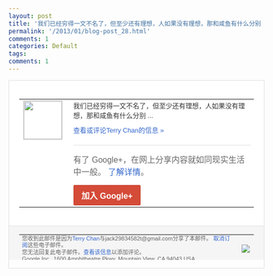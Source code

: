 ```yaml
---
layout: post
title: '我们已经穷得一文不名了，但至少还有理想，人如果没有理想，那和咸鱼有什么分别 ...'
permalink: '/2013/01/blog-post_28.html'
comments: 1
categories: Default
tags: 
comments: 1
---
```

<!-- X-Notifications: 1:e5fc8b5930000000 -->

<div style="border:solid 1px #dfdfdf;color:#686868;font:13px Arial"><div style="background-color:#fff;padding:20px;"><table cellpadding="0" cellspacing="0"><tr><td style="padding-right:15px;vertical-align:top"><a href="https://plus.google.com/_/notifications/emlink?emr=14900066512970582018&amp;emid=CIC9vLDairUCFcoacgodZFEAAA&amp;path=%2F108643996575278738906&amp;dt=1359364230164&amp;uob=8"><img height="75" src="https://lh3.googleusercontent.com/-KKRGTyJ5Bl0/AAAAAAAAAAI/AAAAAAAAtnY/R4QEWIp3Ur0/s75-c-k-a/photo.jpg" style="border:solid 1px #cccccc;" width="75"/></a></td><td style="width:578px;color:#333;font:13px Arial;vertical-align:top"><div style="padding-bottom:10px">我们已经穷得一文不名了，但至少还有理想，<wbr/>人如果没有理想，那和咸鱼有什么分别 ...</div><a href="https://plus.google.com/_/notifications/emlink?emr=14900066512970582018&amp;emid=CIC9vLDairUCFcoacgodZFEAAA&amp;path=%2F108643996575278738906%2Fposts%2FHztczv7b1Ae%3Fgpinv%3DAMIXal8l5AyxR4yiRcJhiEUlzy4ADeWA2nQIPo8H9yO1TDwCAOAoAl4SaNxzXaAy_I1PG3lQOYTKjqE-Cv0KmqXxtrapyFVDp2hzh6JEleIzMY9EWNHKqMc&amp;dt=1359364230164&amp;uob=8" style="color:#3366CC;text-decoration:none">查看或评论Terry Chan的信息 »</a><div style="margin-top:20px;border-top:solid 1px #dfdfdf"><div style="padding:15px 0;color:#686868;font:16px Arial">有了 Google+，在网上分享内容就如同现实生活中一般。 <a href="http://www.google.com/+/learnmore/" style="color:#3366CC;text-decoration:none">了解详情</a>。</div><a href="https://plus.google.com/_/notifications/emlink?emr=14900066512970582018&amp;emid=CIC9vLDairUCFcoacgodZFEAAA&amp;path=%2F%3Fgpinv%3DAMIXal8l5AyxR4yiRcJhiEUlzy4ADeWA2nQIPo8H9yO1TDwCAOAoAl4SaNxzXaAy_I1PG3lQOYTKjqE-Cv0KmqXxtrapyFVDp2hzh6JEleIzMY9EWNHKqMc&amp;dt=1359364230164&amp;uob=8" style="display:inline-block;padding:7px 15px;background-color:#d44b38; color:#fff;font-size:16px; font-weight:bold;border-radius:2px;-webkit-border-radius:2px; -moz-border-radius:2px;border:solid 1px #c43b28; white-space:nowrap;text-decoration:none">加入 Google+</a></div></td></tr></table></div><div style="border-top:solid 1px #dfdfdf;padding:0 20px; background-color:#f5f5f5"><table cellpadding="0" cellspacing="0" style="height:50px"><tbody><tr><td style="vertical-align:middle;width:100%; color:#636363;font:11px Arial; line-height:120%">您收到此邮件是因为<a href="https://plus.google.com/_/notifications/emlink?emr=14900066512970582018&amp;emid=CIC9vLDairUCFcoacgodZFEAAA&amp;path=%2F108643996575278738906%3Fgpinv%3DAMIXal8l5AyxR4yiRcJhiEUlzy4ADeWA2nQIPo8H9yO1TDwCAOAoAl4SaNxzXaAy_I1PG3lQOYTKjqE-Cv0KmqXxtrapyFVDp2hzh6JEleIzMY9EWNHKqMc&amp;dt=1359364230164&amp;uob=8" style="color:#3366CC;text-decoration:none">Terry Chan</a>与jack29834582t@gmail.com分享了本邮件。 <a href="https://plus.google.com/_/notifications/emlink?emr=14900066512970582018&amp;emid=CIC9vLDairUCFcoacgodZFEAAA&amp;path=%2F_%2Fnonplus%2Femailsettings%3Fgpinv%3DAMIXal8l5AyxR4yiRcJhiEUlzy4ADeWA2nQIPo8H9yO1TDwCAOAoAl4SaNxzXaAy_I1PG3lQOYTKjqE-Cv0KmqXxtrapyFVDp2hzh6JEleIzMY9EWNHKqMc%26est%3DADH5u8Uqkw4HETjXzFAHk9o2ztLIkZ5O5xyymTMqtnmdfwSjOx7-wiLAx_ymkAVgOaneivHAwrEl1EvfG84akr2Jd8HHeetkIeAq4XhxQVFXjbESZ7rShy8OI_xgBVV4Q5bhPff1ii3QLmnZ5mZrN_ASYUMSLYa6iw&amp;dt=1359364230164&amp;uob=8" style="color:#3366CC;text-decoration:none">取消订阅</a>这些电子邮件。<br/>您无法回复此电子邮件。<a href="https://plus.google.com/_/notifications/emlink?emr=14900066512970582018&amp;emid=CIC9vLDairUCFcoacgodZFEAAA&amp;path=%2F108643996575278738906%2Fposts%2FHztczv7b1Ae%3Fgpinv%3DAMIXal8l5AyxR4yiRcJhiEUlzy4ADeWA2nQIPo8H9yO1TDwCAOAoAl4SaNxzXaAy_I1PG3lQOYTKjqE-Cv0KmqXxtrapyFVDp2hzh6JEleIzMY9EWNHKqMc&amp;dt=1359364230164&amp;uob=8" style="color:#3366CC;text-decoration:none">查看该信息</a>以添加评论。<br/>Google Inc., 1600 Amphitheatre Pkwy, Mountain View, CA 94043 USA<br/></td><td><img src="https://ssl.gstatic.com/s2/oz/images/notifications/logo/google-plus-6617a72bb36cc548861652780c9e6ff1.png"/></td></tr></tbody></table></div></div>
